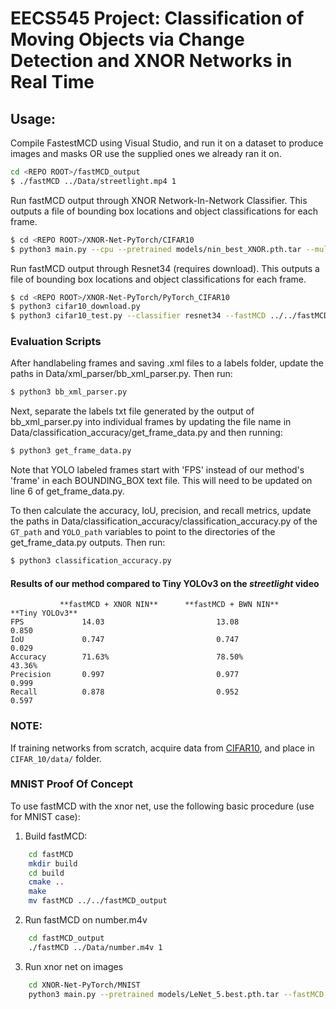 # EECS545 Project: Classification of Moving Objects via Change Detection and XNOR Networks in Real Time

## Usage:
Compile FastestMCD using Visual Studio, and run it on a dataset to produce images and masks OR use the supplied ones we already ran it on.
```bash
cd <REPO ROOT>/fastMCD_output
$ ./fastMCD ../Data/streetlight.mp4 1
```

Run fastMCD output through XNOR Network-In-Network Classifier. This outputs a file of bounding box locations and object classifications for each frame.
```bash
$ cd <REPO ROOT>/XNOR-Net-PyTorch/CIFAR10
$ python3 main.py --cpu --pretrained models/nin_best_XNOR.pth.tar --multi_fastMCD ../../fastMCD_output/streetlight_results --label 1
```

Run fastMCD output through Resnet34 (requires download). This outputs a file of bounding box locations and object classifications for each frame.
```bash
$ cd <REPO ROOT>/XNOR-Net-PyTorch/PyTorch_CIFAR10
$ python3 cifar10_download.py
$ python3 cifar10_test.py --classifier resnet34 --fastMCD ../../fastMCD_output/streetlight_results --label 1
```

### Evaluation Scripts
After handlabeling frames and saving .xml files to a labels folder, update the paths in Data/xml_parser/bb_xml_parser.py. Then run:
```bash
$ python3 bb_xml_parser.py
```
Next, separate the labels txt file generated by the output of bb_xml_parser.py into individual frames by updating the file name in Data/classification_accuracy/get_frame_data.py and then running:
```bash
$ python3 get_frame_data.py
```
Note that YOLO labeled frames start with 'FPS' instead of our method's 'frame' in each BOUNDING_BOX text file. This will need to be updated on line 6 of get_frame_data.py. 

To then calculate the accuracy, IoU, precision, and recall metrics, update the paths in Data/classification_accuracy/classification_accuracy.py of the `GT_path` and `YOLO_path` variables to point to the directories of the get_frame_data.py outputs. Then run:
```bash
$ python3 classification_accuracy.py
```
#### Results of our method compared to Tiny YOLOv3 on the *streetlight* video
```
           **fastMCD + XNOR NIN**      **fastMCD + BWN NIN**        **Tiny YOLOv3**
FPS             14.03                         13.08                      0.850
IoU             0.747                         0.747                      0.029
Accuracy        71.63%                        78.50%                     43.36%
Precision       0.997                         0.977                      0.999
Recall          0.878                         0.952                      0.597
```

### NOTE:
If training networks from scratch, acquire data from [CIFAR10](https://www.cs.toronto.edu/~kriz/cifar.html), and place in `CIFAR_10/data/` folder.
### MNIST Proof Of Concept
To use fastMCD with the xnor net, use the following basic procedure (use for MNIST case):

1) Build fastMCD:
```bash
    cd fastMCD
    mkdir build
    cd build
    cmake ..
    make
    mv fastMCD ../../fastMCD_output
```

2) Run fastMCD on number.m4v
```bash
    cd fastMCD_output
    ./fastMCD ../Data/number.m4v 1
```

3) Run xnor net on images
```bash
    cd XNOR-Net-PyTorch/MNIST
    python3 main.py --pretrained models/LeNet_5.best.pth.tar --fastMCD ../fastMCD_output/results/
```


